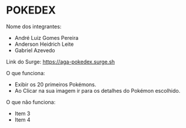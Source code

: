 # POKEDEX

Nome dos integrantes: 
- André Luiz Gomes Pereira
- Anderson Heidrich Leite
- Gabriel Azevedo

Link do Surge: https://aga-pokedex.surge.sh

O que funciona:
- Exibir os 20 primeiros Pokémons.
- Ao Clicar na sua imagem ir para os detalhes do Pokémon escolhido.

O que não funciona: 
- Item 3
- Item 4
